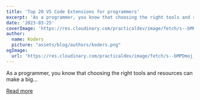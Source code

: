 ```yaml
---
title: 'Top 20 VS Code Extensions for programmers'
excerpt: 'As a programmer, you know that choosing the right tools and resources can make a big...'
date: '2023-03-25'
coverImage: 'https://res.cloudinary.com/practicaldev/image/fetch/s--bMPDmoj_--/c_imagga_scale,f_auto,fl_progressive,h_420,q_auto,w_1000/https://dev-to-uploads.s3.amazonaws.com/uploads/articles/soi83xoetvw33kweispl.png'
author:
  name: Koders
  picture: "assets/blog/authors/koders.png"
ogImage:
  url: 'https://res.cloudinary.com/practicaldev/image/fetch/s--bMPDmoj_--/c_imagga_scale,f_auto,fl_progressive,h_420,q_auto,w_1000/https://dev-to-uploads.s3.amazonaws.com/uploads/articles/soi83xoetvw33kweispl.png'
---
```


As a programmer, you know that choosing the right tools and resources can make a big...

[Read more](https://dev.to/hy_piyush/top-20-vs-code-extensions-for-programmers-2h5d)
